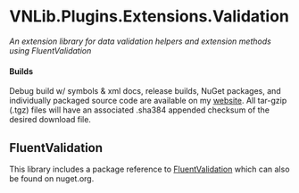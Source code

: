 # VNLib.Plugins.Extensions.Validation
*An extension library for data validation helpers and extension methods using FluentValidation*

#### Builds
Debug build w/ symbols & xml docs, release builds, NuGet packages, and individually packaged source code are available on my [website](https://www.vaughnnugent.com/resources/software). All tar-gzip (.tgz) files will have an associated .sha384 appended checksum of the desired download file.

## FluentValidation

This library includes a package reference to [FluentValidation](https://github.com/FluentValidation/FluentValidation) which can also be found on nuget.org.